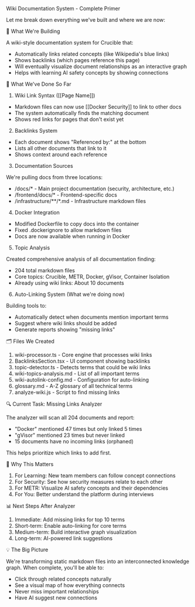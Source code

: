 Wiki Documentation System - Complete Primer

  Let me break down everything we've built and
  where we are now:

  🎯 What We're Building

  A wiki-style documentation system for Crucible
  that:
  - Automatically links related concepts (like
  Wikipedia's blue links)
  - Shows backlinks (which pages reference this
  page)
  - Will eventually visualize document
  relationships as an interactive graph
  - Helps with learning AI safety concepts by
  showing connections

  📁 What We've Done So Far

  1. Wiki Link Syntax ([[Page Name]])

  - Markdown files can now use [[Docker 
  Security]] to link to other docs
  - The system automatically finds the matching
  document
  - Shows red links for pages that don't exist
  yet

  2. Backlinks System

  - Each document shows "Referenced by:" at the
  bottom
  - Lists all other documents that link to it
  - Shows context around each reference

  3. Documentation Sources

  We're pulling docs from three locations:
  - /docs/* - Main project documentation
  (security, architecture, etc.)
  - /frontend/docs/* - Frontend-specific docs
  - /infrastructure/**/*.md - Infrastructure
  markdown files

  4. Docker Integration

  - Modified Dockerfile to copy docs into the
  container
  - Fixed .dockerignore to allow markdown files
  - Docs are now available when running in Docker

  5. Topic Analysis

  Created comprehensive analysis of all
  documentation finding:
  - 204 total markdown files
  - Core topics: Crucible, METR, Docker, gVisor,
  Container Isolation
  - Already using wiki links: About 10 documents

  6. Auto-Linking System (What we're doing now)

  Building tools to:
  - Automatically detect when documents mention
  important terms
  - Suggest where wiki links should be added
  - Generate reports showing "missing links"

  🗂️ Files We Created

  1. wiki-processor.ts - Core engine that
  processes wiki links
  2. BacklinksSection.tsx - UI component showing
  backlinks
  3. topic-detector.ts - Detects terms that could
   be wiki links
  4. wiki-topics-analysis.md - List of all
  important terms
  5. wiki-autolink-config.md - Configuration for
  auto-linking
  6. glossary.md - A-Z glossary of all technical
  terms
  7. analyze-wiki.js - Script to find missing
  links

  🔍 Current Task: Missing Links Analyzer

  The analyzer will scan all 204 documents and
  report:
  - "Docker" mentioned 47 times but only linked 5
   times
  - "gVisor" mentioned 23 times but never linked
  - 15 documents have no incoming links
  (orphaned)

  This helps prioritize which links to add first.

  🚀 Why This Matters

  1. For Learning: New team members can follow
  concept connections
  2. For Security: See how security measures
  relate to each other
  3. For METR: Visualize AI safety concepts and
  their dependencies
  4. For You: Better understand the platform
  during interviews

  📊 Next Steps After Analyzer

  1. Immediate: Add missing links for top 10
  terms
  2. Short-term: Enable auto-linking for core
  terms
  3. Medium-term: Build interactive graph
  visualization
  4. Long-term: AI-powered link suggestions

  💡 The Big Picture

  We're transforming static markdown files into
  an interconnected knowledge graph. When
  complete, you'll be able to:
  - Click through related concepts naturally
  - See a visual map of how everything connects
  - Never miss important relationships
  - Have AI suggest new connections
